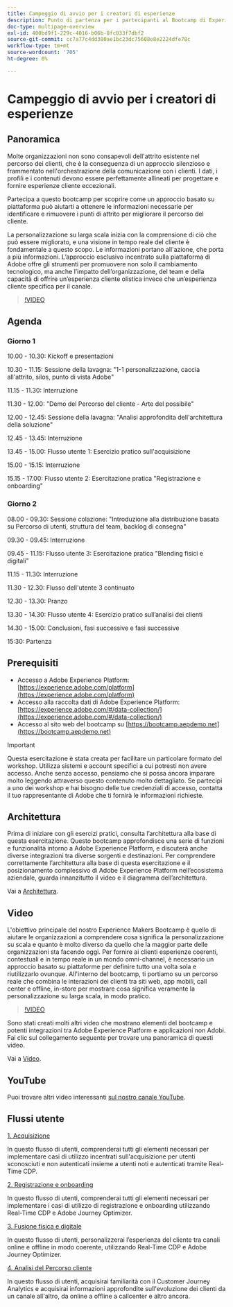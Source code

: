 ```yaml
---
title: Campeggio di avvio per i creatori di esperienze
description: Punto di partenza per i partecipanti al Bootcamp di Experience Makers
doc-type: multipage-overview
exl-id: 400bd9f1-229c-4016-b06b-8fc033f7dbf2
source-git-commit: cc7a77c4dd380ae1bc23dc75608e8e2224dfe78c
workflow-type: tm+mt
source-wordcount: '705'
ht-degree: 0%

---
```


# Campeggio di avvio per i creatori di esperienze

## Panoramica

Molte organizzazioni non sono consapevoli dell&#39;attrito esistente nel percorso dei clienti, che è la conseguenza di un approccio silenzioso e frammentato nell&#39;orchestrazione della comunicazione con i clienti. I dati, i profili e i contenuti devono essere perfettamente allineati per progettare e fornire esperienze cliente eccezionali.

Partecipa a questo bootcamp per scoprire come un approccio basato su piattaforma può aiutarti a ottenere le informazioni necessarie per identificare e rimuovere i punti di attrito per migliorare il percorso del cliente.

La personalizzazione su larga scala inizia con la comprensione di ciò che può essere migliorato, e una visione in tempo reale del cliente è fondamentale a questo scopo. Le informazioni portano all&#39;azione, che porta a più informazioni. L’approccio esclusivo incentrato sulla piattaforma di Adobe offre gli strumenti per promuovere non solo il cambiamento tecnologico, ma anche l’impatto dell’organizzazione, del team e della capacità di offrire un’esperienza cliente olistica invece che un’esperienza cliente specifica per il canale.

>[!VIDEO](https://video.tv.adobe.com/v/344962?quality=12&enable=on)

## Agenda

### Giorno 1

10.00 - 10.30: Kickoff e presentazioni

10.30 - 11.15: Sessione della lavagna: &quot;1-1 personalizzazione, caccia all&#39;attrito, silos, punto di vista Adobe&quot;

11.15 - 11.30: Interruzione

11.30 - 12.00: &quot;Demo del Percorso del cliente - Arte del possibile&quot;

12.00 - 12.45: Sessione della lavagna: &quot;Analisi approfondita dell&#39;architettura della soluzione&quot;

12.45 - 13.45: Interruzione

13.45 - 15.00: Flusso utente 1: Esercizio pratico sull&#39;acquisizione

15.00 - 15.15: Interruzione

15.15 - 17.00: Flusso utente 2: Esercitazione pratica &quot;Registrazione e onboarding&quot;

### Giorno 2

08.00 - 09.30: Sessione colazione: &quot;Introduzione alla distribuzione basata su Percorso di utenti, struttura del team, backlog di consegna&quot;

09.30 - 09.45: Interruzione

09.45 - 11.15: Flusso utente 3: Esercitazione pratica &quot;Blending fisici e digitali&quot;

11.15 - 11.30: Interruzione

11.30 - 12.30: Flusso dell&#39;utente 3 continuato

12.30 - 13.30: Pranzo

13.30 - 14.30: Flusso utente 4: Esercizio pratico sull’analisi dei clienti

14.30 - 15.00: Conclusioni, fasi successive e fasi successive

15:30: Partenza

## Prerequisiti

- Accesso a Adobe Experience Platform: [https://experience.adobe.com/platform](https://experience.adobe.com/platform)
- Accesso alla raccolta dati di Adobe Experience Platform: [https://experience.adobe.com/#/data-collection/](https://experience.adobe.com/#/data-collection/)
- Accesso al sito web del bootcamp su [https://bootcamp.aepdemo.net](https://bootcamp.aepdemo.net)

>[!IMPORTANT]
>
>Questa esercitazione è stata creata per facilitare un particolare formato del workshop. Utilizza sistemi e account specifici a cui potresti non avere accesso. Anche senza accesso, pensiamo che si possa ancora imparare molto leggendo attraverso questo contenuto molto dettagliato. Se partecipi a uno dei workshop e hai bisogno delle tue credenziali di accesso, contatta il tuo rappresentante di Adobe che ti fornirà le informazioni richieste.

## Architettura

Prima di iniziare con gli esercizi pratici, consulta l’architettura alla base di questa esercitazione. Questo bootcamp approfondisce una serie di funzioni e funzionalità intorno a Adobe Experience Platform, e discuterà anche diverse integrazioni tra diverse sorgenti e destinazioni. Per comprendere correttamente l’architettura alla base di questa esercitazione e il posizionamento complessivo di Adobe Experience Platform nell’ecosistema aziendale, guarda innanzitutto il video e il diagramma dell’architettura.

Vai a [Architettura](https://experienceleague.adobe.com/docs/platform-learn/comprehensive-technical-tutorial-v22/architecture.html?lang=en).

## Video

L&#39;obiettivo principale del nostro Experience Makers Bootcamp è quello di aiutare le organizzazioni a comprendere cosa significa la personalizzazione su scala e quanto è molto diverso da quello che la maggior parte delle organizzazioni sta facendo oggi. Per fornire ai clienti esperienze coerenti, contestuali e in tempo reale in un mondo omni-channel, è necessario un approccio basato su piattaforme per definire tutto una volta sola e riutilizzarlo ovunque. All&#39;interno del bootcamp, ti portiamo su un percorso reale che combina le interazioni dei clienti tra siti web, app mobili, call center e offline, in-store per mostrare cosa significa veramente la personalizzazione su larga scala, in modo pratico.

>[!VIDEO](https://video.tv.adobe.com/v/345446?quality=12&enable=on)

Sono stati creati molti altri video che mostrano elementi del bootcamp e potenti integrazioni tra Adobe Experience Platform e applicazioni non Adobi. Fai clic sul collegamento seguente per trovare una panoramica di questi video.

Vai a [Video](https://experienceleague.adobe.com/docs/platform-learn/comprehensive-technical-tutorial-v22/videos.html?lang=en).

## YouTube

Puoi trovare altri video interessanti [sul nostro canale YouTube](https://www.youtube.com/channel/UCUKG2dkZ9pYuZUPebQ21jUw).

## Flussi utente

[1. Acquisizione](./uc/uc1/uc1.md)

In questo flusso di utenti, comprenderai tutti gli elementi necessari per implementare casi di utilizzo incentrati sull&#39;acquisizione per utenti sconosciuti e non autenticati insieme a utenti noti e autenticati tramite Real-Time CDP.

[2. Registrazione e onboarding](./uc/uc2/uc2.md)

In questo flusso di utenti, comprenderai tutti gli elementi necessari per implementare i casi di utilizzo di registrazione e onboarding utilizzando Real-Time CDP e Adobe Journey Optimizer.

[3. Fusione fisica e digitale](./uc/uc3/uc3.md)

In questo flusso di utenti, personalizzerai l’esperienza del cliente tra canali online e offline in modo coerente, utilizzando Real-Time CDP e Adobe Journey Optimizer.

[4. Analisi del Percorso cliente](./uc/uc4/uc4.md)

In questo flusso di utenti, acquisirai familiarità con il Customer Journey Analytics e acquisirai informazioni approfondite sull&#39;evoluzione dei clienti da un canale all&#39;altro, da online a offline a callcenter e altro ancora.
